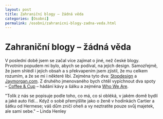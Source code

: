 ```yaml
---
layout: post
title: Zahraniční blogy – žádná věda
categories: [Osobní]
permalink: /osobni/zahranicni-blogy-zadna-veda.html
---
```

# Zahraniční blogy – žádná věda

V poslední době jsem se začal více zajímat o jiné, než české blogy. Prvotním popudem mi bylo, abych se podíval, na jejich design. Samozřejmě, že jsem shlédl i jejich obsah a s překvapením jsem zjistil, že mu celkem rozumím, a že se mi i některé líbí. Zejména tyto dva: [Stopdesign](http://www.stopdesign.com/) a [Jaymorgan.com](http://www.jaymorgan.com/). Z druhého jmenovaného bych chtěl vypíchnout dva spoty – [Coffee & Cup](http://WWW.jaymorgan.COM/archives/philosophy/coffee_cup.php) – hádání kávy a šálku a zejména [Who We Are](http://WWW.jaymorgan.COM/archives/philosophy/who_we_are.php).

"Tolik z nás se popisuje podle toho, co má, co si obléká, v jakém domě bydlí a jaké auto řídí… Když o sobě přemýšlíte jako o ženě v hodinkách Cartier a šátku od Hermese; váš dům zničí oheň a vy neztratíte pouze svůj majetek, ale sami sebe." – Linda Henley

